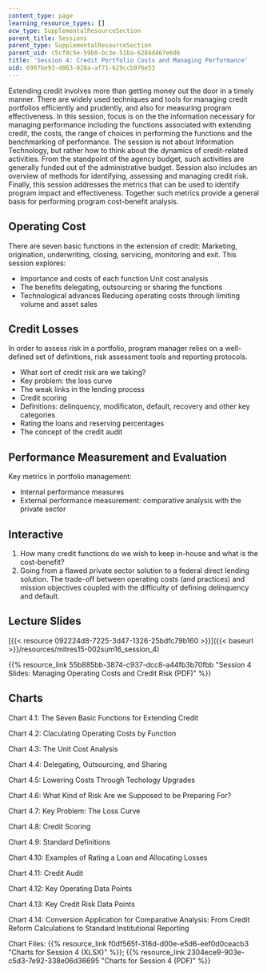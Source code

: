 ```yaml
---
content_type: page
learning_resource_types: []
ocw_type: SupplementalResourceSection
parent_title: Sessions
parent_type: SupplementalResourceSection
parent_uid: c5cf8c5e-59b0-bc3e-51ba-6284d467e6d6
title: 'Session 4: Credit Portfolio Costs and Managing Performance'
uid: 6907be93-d863-028a-af71-629ccb976e53
---
```


Extending credit involves more than getting money out the door in a timely manner. There are widely used techniques and tools for managing credit portfolios efficiently and prudently, and also for measuring program effectiveness. In this session, focus is on the the information necessary for managing performance including the functions associated with extending credit, the costs, the range of choices in performing the functions and the benchmarking of performance. The session is not about Information Technology, but rather how to think about the dynamics of credit-related activities. From the standpoint of the agency budget, such activities are generally funded out of the administrative budget. Session also includes an overview of methods for identifying, assessing and managing credit risk. Finally, this session addresses the metrics that can be used to identify program impact and effectiveness. Together such metrics provide a general basis for performing program cost-benefit analysis.

Operating Cost
--------------

There are seven basic functions in the extension of credit: Marketing, origination, underwriting, closing, servicing, monitoring and exit. This session explores:

*   Importance and costs of each function Unit cost analysis
*   The benefits delegating, outsourcing or sharing the functions
*   Technological advances Reducing operating costs through limiting volume and asset sales

Credit Losses
-------------

In order to assess risk in a portfolio, program manager relies on a well-defined set of definitions, risk assessment tools and reporting protocols.

*   What sort of credit risk are we taking?
*   Key problem: the loss curve
*   The weak links in the lending process
*   Credit scoring
*   Definitions: delinquency, modificaton, default, recovery and other key categories
*   Rating the loans and reserving percentages
*   The concept of the credit audit

Performance Measurement and Evaluation
--------------------------------------

Key metrics in portfolio management:

*   Internal performance measures
*   External performance measurement: comparative analysis with the private sector

Interactive
-----------

1.  How many credit functions do we wish to keep in-house and what is the cost-benefit?
2.  Going from a flawed private sector solution to a federal direct lending solution. The trade-off between operating costs (and practices) and mission objectives coupled with the difficulty of defining delinquency and default.

Lecture Slides
--------------

[{{< resource 092224d8-7225-3d47-1326-25bdfc79b160 >}}]({{< baseurl >}}/resources/mitres15-002sum16_session_4)

{{% resource_link 55b885bb-3874-c937-dcc8-a44fb3b70fbb "Session 4 Slides: Managing Operating Costs and Credit Risk (PDF)" %}}

Charts
------

Chart 4.1: The Seven Basic Functions for Extending Credit

Chart 4.2: Claculating Operating Costs by Function

Chart 4.3: The Unit Cost Analysis

Chart 4.4: Delegating, Outsourcing, and Sharing

Chart 4.5: Lowering Costs Through Techology Upgrades

Chart 4.6: What Kind of Risk Are we Supposed to be Preparing For?

Chart 4.7: Key Problem: The Loss Curve

Chart 4.8: Credit Scoring

Chart 4.9: Standard Definitions

Chart 4.10: Examples of Rating a Loan and Allocating Losses

Chart 4.11: Credit Audit

Chart 4.12: Key Operating Data Points

Chart 4.13: Key Credit Risk Data Points

Chart 4.14: Conversion Application for Comparative Analysis: From Credit Reform Calculations to Standard Institutional Reporting

Chart Files: {{% resource_link f0df565f-316d-d00e-e5d6-eef0d0ceacb3 "Charts for Session 4 (XLSX)" %}}; {{% resource_link 2304ece9-903e-c5d3-7e92-338e06d36695 "Charts for Session 4 (PDF)" %}}
